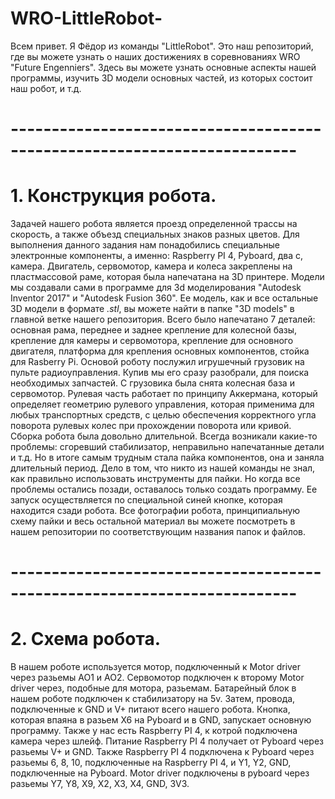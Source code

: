 # WRO-LittleRobot-
Всем привет. Я Фёдор из команды "LittleRobot". Это наш репозиторий, где вы можете узнать о наших достижениях в соревнованиях WRO "Future Engenniers". Здесь вы можете узнать основные аспекты нашей программы, изучить 3D модели основных частей, из которых состоит наш робот, и т.д. 
# -------------------------------------------------------------------------
# 1. Конструкция робота.
Задачей нашего робота является проезд определенной трассы на скорость, а также объезд специальных знаков разных цветов. Для выполнения данного задания нам понадобились специальные электронные компоненты, а именно: Raspberry PI 4, Pyboard, два с, камера. Двигатель, сервомотор, камера и колеса закреплены на пластмассовой раме, которая была напечатана на 3D принтере. Модели мы создавали сами в программе для 3d моделирования "Autodesk Inventor 2017" и "Autodesk Fusion 360". Ее модель, как и все остальные 3D модели в формате _.stl_, вы можете найти в папке "3D models" в главной ветке нашего репозитория. Всего было напечатано 7 деталей: основная рама, переднее и заднее крепление для колесной базы, крепление для камеры и сервомотора, крепление для основного двигателя, платформа для крепления основных компонентов, стойка для Rasberry Pi. Основой роботу послужил игрушечный грузовик на пульте радиоуправления. Купив мы его сразу разобрали, для поиска необходимых запчастей. С грузовика была снята колесная база и сервомотор. Рулевая часть работает по принципу Аккермана, который определяет геометрию рулевого управления, которая применима для любых транспортных средств, с целью обеспечения корректного угла поворота рулевых колес при прохождении поворота или кривой. Сборка робота была довольно длительной. Всегда возникали какие-то проблемы: сгоревший стабилизатор, неправильно напечатанные детали и т.д. Но в итоге самым трудным стала пайка компонентов, она и заняла длительный период. Дело в том, что никто из нашей команды не знал, как правильно использовать инструменты для пайки. Но когда все проблемы остались позади, оставалось только создать программу. Ее запуск осуществляется по специальной синей кнопке, которая находится сзади робота. Все фотографии робота, принципиальную схему пайки и весь остальной материал вы можете посмотреть в нашем репозитории по соответствующим названия папок и файлов.
# -------------------------------------------------------------------------
# 2. Схема робота. 
В нашем роботе используется мотор, подключенный к Motor driver через разьемы AO1 и AO2. Сервомотор подключен к второму Motor driver через, подобные для мотора, разьемам. Батарейный блок в нашем роботе подключен к стабилизатору на 5v. Затем, провода, подключенные к GND и V+ питают всего нашего робота. Кнопка, которая впаяна в разьем X6 на Pyboard и в GND, запускает основную программу. Также у нас есть Raspberry PI 4, к котрой подключена камера через шлейф. Питание Raspberry PI 4 получает от Pyboard через разьемы V+ и GND. Также Raspberry PI 4 подключена к Pyboard через разьемы 6, 8, 10, подключенные на Raspberry PI 4, и Y1, Y2, GND, подключенные на Pyboard. Motor driver подключены в pyboard через разьемы Y7, Y8, X9, X2, X3, X4, GND, 3V3. 
